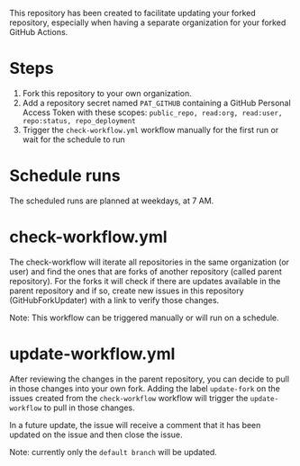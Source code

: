 This repository has been created to facilitate updating your forked repository, especially when having a separate organization for your forked GitHub Actions.

# Steps
1. Fork this repository to your own organization.
1. Add a repository secret named `PAT_GITHUB` containing a GitHub Personal Access Token with these scopes: `public_repo, read:org, read:user, repo:status, repo_deployment`
1. Trigger the `check-workflow.yml` workflow manually for the first run or wait for the schedule to run

# Schedule runs
The scheduled runs are planned at weekdays, at 7 AM.

# check-workflow.yml
The check-workflow will iterate all repositories in the same organization (or user) and find the ones that are forks of another repository (called parent repository). For the forks it will check if there are updates available in the parent repository and if so, create new issues in this repository (GitHubForkUpdater) with a link to verify those changes. 

Note: This workflow can be triggered manually or will run on a schedule.

# update-workflow.yml
After reviewing the changes in the parent repository, you can decide to pull in those changes into your own fork. Adding the label `update-fork` on the issues created from the `check-workflow` workflow will trigger the `update-workflow` to pull in those changes.

In a future update, the issue will receive a comment that it has been updated on the issue and then close the issue.

Note: currently only the `default branch` will be updated.

